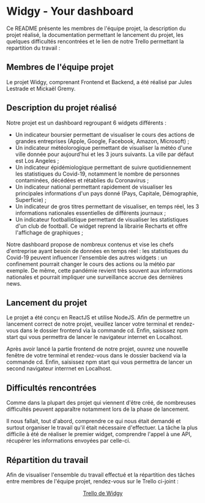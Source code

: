 # Widgy - Your dashboard

Ce README présente les membres de l'équipe projet, la description du projet réalisé, la documentation permettant le lancement du projet, les quelques difficultés rencontrées et le lien de notre Trello permettant la repartition du travail :

## Membres de l'équipe projet

Le projet Widgy, comprenant Frontend et Backend, a été réalisé par Jules Lestrade et Mickaël Gremy.

## Description du projet réalisé

Notre projet est un dashboard regroupant 6 widgets différents :

- Un indicateur boursier permettant de visualiser le cours des actions de grandes entreprises (Apple, Google, Facebook, Amazon, Microsoft) ;
- Un indicateur météolorogique permettant de visualiser la météo d'une ville donnée pour aujourd'hui et les 3 jours suivants. La ville par défaut est Los Angeles ;
- Un indicateur épidémiologique permettant de suivre quotidiennement les statistiques du Covid-19, notamment le nombre de personnes contaminées, décédées et rétablies du Coronavirus ;
- Un indicateur national permettant rapidement de visualiser les principales informations d'un pays donné (Pays, Capitale, Démographie, Superficie) ;
- Un indicateur de gros titres permettant de visualiser, en temps réel, les 3 informations nationales essentielles de différents journaux ;
- Un indicateur footballistique permettant de visualiser les statistiques d'un club de football. Ce widget reprend la librairie Recharts et offre l'affichage de graphiques ;

Notre dashboard propose de nombreux contenus et vise les chefs d'entreprise ayant besoin de données en temps réel : les statistiques du Covid-19 peuvent influencer l'ensemble des autres widgets : un confinement pourrait changer le cours des actions ou la météo par exemple. De même, cette pandémie revient très souvent aux informations nationales et pourrait impliquer une surveillance accrue des dernières news.

## Lancement du projet

Le projet a été conçu en ReactJS et utilise NodeJS. Afin de permettre un lancement correct de notre projet, veuillez lancer votre terminal et rendez-vous dans le dossier frontend via la commande cd. Enfin, saisissez npm start qui vous permettra de lancer le navigateur internet en Localhost.

Après avoir lancé la partie frontend de notre projet, ouvrez une nouvelle fenêtre de votre terminal et rendez-vous dans le dossier backend via la commande cd. Enfin, saisissez npm start qui vous permettra de lancer un second navigateur interrnet en Localhost.

## Difficultés rencontrées

Comme dans la plupart des projet qui viennent d'être créé, de nombreuses difficultés peuvent apparaître notamment lors de la phase de lancement.

Il nous fallait, tout d'abord, comprendre ce qui nous était demandé et surtout organiser le travail qu'il était nécessaire d'effectuer. La tâche la plus difficile à été de réaliser le premier widget, comprendre l'appel à une API, récupérer les informations envoyées par celle-ci.

## Répartition du travail

Afin de visualiser l'ensemble du travail effectué et la répartition des tâches entre membres de l'équipe projet, rendez-vous sur le Trello ci-joint : 

<p align="center">
 <a href="https://trello.com/b/Hjukhlm3/widgy">Trello de Widgy</a>
</p>

